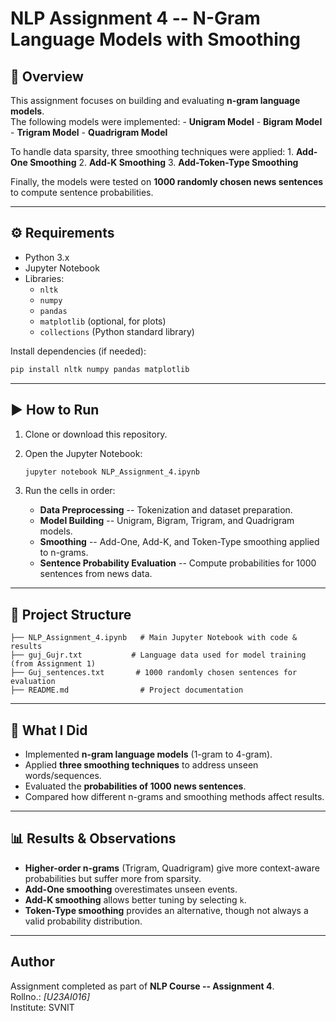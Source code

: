 # NLP Assignment 4 -- N-Gram Language Models with Smoothing

## 📌 Overview

This assignment focuses on building and evaluating **n-gram language
models**.\
The following models were implemented: - **Unigram Model** - **Bigram
Model** - **Trigram Model** - **Quadrigram Model**

To handle data sparsity, three smoothing techniques were applied: 1.
**Add-One Smoothing** 2. **Add-K Smoothing** 3. **Add-Token-Type
Smoothing**

Finally, the models were tested on **1000 randomly chosen news
sentences** to compute sentence probabilities.

------------------------------------------------------------------------

## ⚙️ Requirements

-   Python 3.x
-   Jupyter Notebook
-   Libraries:
    -   `nltk`
    -   `numpy`
    -   `pandas`
    -   `matplotlib` (optional, for plots)
    -   `collections` (Python standard library)

Install dependencies (if needed):

``` bash
pip install nltk numpy pandas matplotlib
```

------------------------------------------------------------------------

## ▶️ How to Run

1.  Clone or download this repository.

2.  Open the Jupyter Notebook:

    ``` bash
    jupyter notebook NLP_Assignment_4.ipynb
    ```

3.  Run the cells in order:

    -   **Data Preprocessing** -- Tokenization and dataset preparation.
    -   **Model Building** -- Unigram, Bigram, Trigram, and Quadrigram
        models.
    -   **Smoothing** -- Add-One, Add-K, and Token-Type smoothing
        applied to n-grams.
    -   **Sentence Probability Evaluation** -- Compute probabilities for
        1000 sentences from news data.

------------------------------------------------------------------------

## 📂 Project Structure

    ├── NLP_Assignment_4.ipynb   # Main Jupyter Notebook with code & results
    ├── guj_Gujr.txt           # Language data used for model training (from Assignment 1)
    ├── Guj_sentences.txt       # 1000 randomly chosen sentences for evaluation
    ├── README.md                # Project documentation

------------------------------------------------------------------------

## 📝 What I Did

-   Implemented **n-gram language models** (1-gram to 4-gram).
-   Applied **three smoothing techniques** to address unseen
    words/sequences.
-   Evaluated the **probabilities of 1000 news sentences**.
-   Compared how different n-grams and smoothing methods affect results.

------------------------------------------------------------------------

## 📊 Results & Observations

-   **Higher-order n-grams** (Trigram, Quadrigram) give more
    context-aware probabilities but suffer more from sparsity.
-   **Add-One smoothing** overestimates unseen events.
-   **Add-K smoothing** allows better tuning by selecting `k`.
-   **Token-Type smoothing** provides an alternative, though not always
    a valid probability distribution.

------------------------------------------------------------------------

## Author

Assignment completed as part of **NLP Course -- Assignment 4**.\
Rollno.: *\[U23AI016\]*\
Institute: SVNIT



